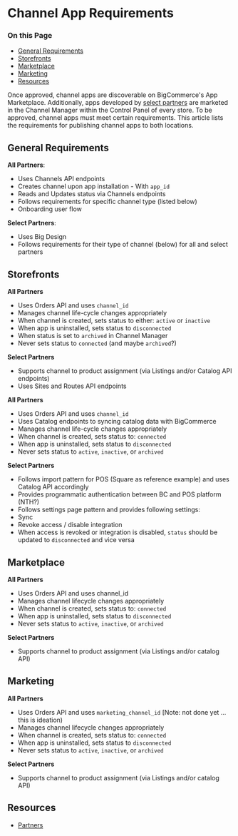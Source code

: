 # Channel App Requirements

<div class="otp" id="no-in">

### On this Page
- [General Requirements](#general-requirements)
- [Storefronts](#storefronts)
- [Marketplace](#marketplace)
- [Marketing](#marketing)
- [Resources](#resources)

</div>

Once approved, channel apps are discoverable on BigCommerce's App Marketplace. Additionally, apps developed by [select partners](https://www.bigcommerce.com/partners/) are marketed in the Channel Manager within the Control Panel of every store. To be approved, channel apps must meet certain requirements. This article lists the requirements for publishing channel apps to both locations.

## General Requirements

**All Partners**:
* Uses Channels API endpoints
* Creates channel upon app installation - With `app_id`
* Reads and Updates status via Channels endpoints
* Follows requirements for specific channel type (listed below)
* Onboarding user flow

**Select Partners**:
* Uses Big Design
* Follows requirements for their type of channel (below) for all and select partners

## Storefronts

**All Partners**
* Uses Orders API and uses `channel_id`
* Manages channel life-cycle changes appropriately
* When channel is created, sets status to either: `active` or `inactive`
* When app is uninstalled, sets status to `disconnected`
* When status is set to `archived` in Channel Manager
* Never sets status to `connected` (and maybe `archived`?)

**Select Partners**
* Supports channel to product assignment (via Listings and/or Catalog API endpoints)
* Uses Sites and Routes API endpoints


**All Partners**
* Uses Orders API and uses `channel_id`
* Uses Catalog endpoints to syncing catalog data with BigCommerce
* Manages channel life-cycle changes appropriately
* When channel is created, sets status to: `connected`
* When app is uninstalled, sets status to `disconnected`
* Never sets status to `active`, `inactive`, or `archived`

**Select Partners**
* Follows import pattern for POS (Square as reference example) and uses Catalog API accordingly
* Provides programmatic authentication between BC and POS platform (NTH?)
* Follows settings page pattern and provides following settings:
* Sync
* Revoke access / disable integration
* When access is revoked or integration is disabled, `status` should be updated to `disconnected` and vice versa

## Marketplace

**All Partners**
* Uses Orders API and uses channel_id
* Manages channel lifecycle changes appropriately
* When channel is created, sets status to: `connected`
* When app is uninstalled, sets status to `disconnected`
* Never sets status to `active`, `inactive`, or `archived`

**Select Partners**
* Supports channel to product assignment (via Listings and/or catalog API)

## Marketing

**All Partners**
* Uses Orders API and uses `marketing_channel_id` [Note: not done yet … this is ideation)
* Manages channel lifecycle changes appropriately
* When channel is created, sets status to: `connected`
* When app is uninstalled, sets status to `disconnected`
* Never sets status to `active`, `inactive`, or `archived`

**Select Partners**
* Supports channel to product assignment (via Listings and/or catalog API)

## Resources
* [Partners](https://www.bigcommerce.com/partners/)
